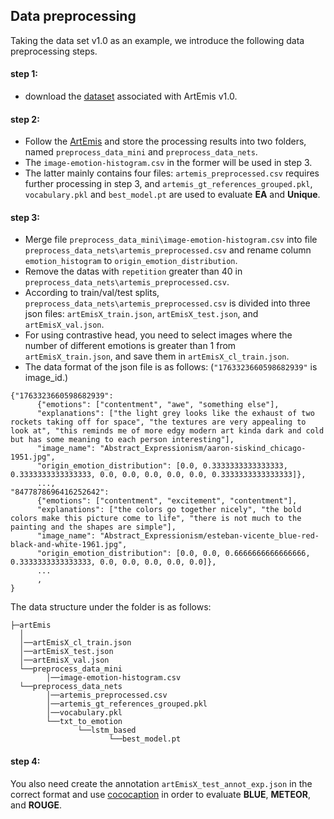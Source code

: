 ## Data preprocessing
Taking the data set v1.0 as an example, we introduce the following data preprocessing steps.
#### step 1: 
- download the [dataset](https://github.com/optas/artemis?tab=readme-ov-file) associated with ArtEmis v1.0.
#### step 2: 
- Follow the [ArtEmis](https://github.com/optas/artemis?tab=readme-ov-file) and store the processing results into two folders, named `preprocess_data_mini` and `preprocess_data_nets`. 
- The `image-emotion-histogram.csv` in the former will be used in step 3. 
- The latter mainly contains four files:  `artemis_preprocessed.csv` requires further processing in step 3, and `artemis_gt_references_grouped.pkl`, `vocabulary.pkl` and `best_model.pt` are used to evaluate **EA** and **Unique**.
#### step 3: 
- Merge file `preprocess_data_mini\image-emotion-histogram.csv` into file `preprocess_data_nets\artemis_preprocessed.csv` and rename column `emotion_histogram` to `origin_emotion_distribution`.
- Remove the datas with `repetition` greater than 40 in `preprocess_data_nets\artemis_preprocessed.csv`.
- According to train/val/test splits, `preprocess_data_nets\artemis_preprocessed.csv` is divided into three json files: `artEmisX_train.json`, `artEmisX_test.json`, and `artEmisX_val.json`.
- For using contrastive head, you need to select images where the number of different emotions is greater than 1 from `artEmisX_train.json`, and save  them in `artEmisX_cl_train.json`.
- The data format of the json file is as follows: (`"1763323660598682939"` is image_id.)
```
{"1763323660598682939": 
      {"emotions": ["contentment", "awe", "something else"], 
      "explanations": ["the light grey looks like the exhaust of two rockets taking off for space", "the textures are very appealing to look at", "this reminds me of more edgy modern art kinda dark and cold but has some meaning to each person interesting"], 
      "image_name": "Abstract_Expressionism/aaron-siskind_chicago-1951.jpg",  
      "origin_emotion_distribution": [0.0, 0.3333333333333333, 0.3333333333333333, 0.0, 0.0, 0.0, 0.0, 0.0, 0.3333333333333333]}, 
      ...,
"8477878696416252642": 
      {"emotions": ["contentment", "excitement", "contentment"], 
      "explanations": ["the colors go together nicely", "the bold colors make this picture come to life", "there is not much to the painting and the shapes are simple"], 
      "image_name": "Abstract_Expressionism/esteban-vicente_blue-red-black-and-white-1961.jpg", 
      "origin_emotion_distribution": [0.0, 0.0, 0.6666666666666666, 0.3333333333333333, 0.0, 0.0, 0.0, 0.0, 0.0]},
      ...
      ,
}
```

The data structure under the folder is as follows:
```
├─artEmis
  │
  │──artEmisX_cl_train.json
  │──artEmisX_test.json
  │──artEmisX_val.json
  └──preprocess_data_mini
        │──image-emotion-histogram.csv
  └──preprocess_data_nets
        │──artemis_preprocessed.csv
        │──artemis_gt_references_grouped.pkl
        │──vocabulary.pkl  
        └──txt_to_emotion
               └──lstm_based
                      └──best_model.pt
```




#### step 4: 
You also need create the annotation `artEmisX_test_annot_exp.json` in the correct format and use [cococaption](https://github.com/tylin/coco-caption) in order to evaluate **BLUE**, **METEOR**, and **ROUGE**.